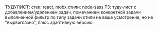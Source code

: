 ТУДУЛИСТ:
стек: react, mobx
стили: node-sass
ТЗ: туду-лист с добавлением/удалением задач, помечанием конкретной задачи выполненной
фильтр по типу задачи
стили на ваше усмотрение, но не "вырвиглазно", плюс адаптивную версию.